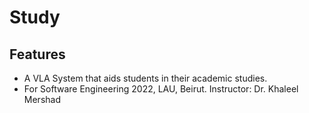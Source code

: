 # Study

## Features
- A VLA System that aids students in their academic studies.
- For Software Engineering 2022, LAU, Beirut. Instructor: Dr. Khaleel Mershad

